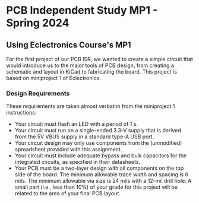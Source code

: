 # PCB Independent Study MP1 - Spring 2024
## Using Eclectronics Course's MP1

For the first project of our PCB ISR, we wanted to create a simple circuit that would introduce us to the major tools of PCB design, from creating a schematic and layout in KiCad to fabricating the board. This project is based on miniproject 1 of Eclectronics.

### Design Requirements 
These requirements are taken almost verbatim from the miniproject 1 instructions: 
- Your circuit must flash an LED with a period of 1 s.
- Your circuit must run on a single-ended 3.3-V supply that is derived from the 5V VBUS supply in a standard type-A USB port.
- Your circuit design may only use components from the (unmodified) spreadsheet provided with this assignment.
- Your circuit must include adequate bypass and bulk capacitors for the integrated circuits, as specified in their datasheets.
- Your PCB must be a two-layer design with all components on the top side of the board. The minimum allowable trace width and spacing is 6 mils. The minimum allowable via size is 24 mils with a 12-mil drill hole. A small part (i.e., less than 10%) of your grade for this project will be related to the area of your final PCB layout.
